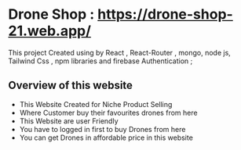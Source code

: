 # Drone Shop : https://drone-shop-21.web.app/

This project Created using by React , React-Router , mongo, node js, Tailwind Css , npm libraries and firebase Authentication ;

## Overview of this website

<ul>
<li>This Website Created for Niche Product Selling </li>
<li>Where Customer buy their favourites drones from here </li>
<li>This Website are user Friendly </li>
<li>You have to logged in first to buy Drones from here</li>
<li>You can get Drones in affordable price in this website </li>
 </ul>
